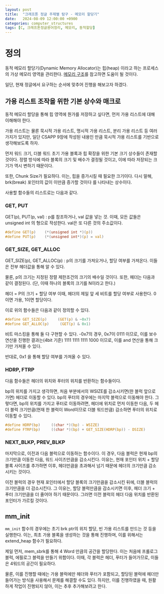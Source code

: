 ```yaml
---
layout: post
title:  "크래프톤 정글 주제별 탐구 - 메모리 할당기"
date:   2024-08-09 12:00:00 +0900
categories: computer_structures
tags: [C, 크래프톤정글용어정리, 메모리, 동적할당]
---
```


# 정의
동적 메모리 할당기(Dynamic Memory Allocator)는 힙(heap) 이라고 하는 프로세스의 가상 메모리 영역을 관리한다.
[메모리 구조](https://lorkhan-0307.github.io/posts/krafton_issues_MemoryStructures/)를 참고하면 도움이 될 것이다.

일단, 현재 정글에서 요구하는 순서에 맞추어 진행을 해보고자 하겠다.

## 가용 리스트 조작을 위한 기본 상수와 매크로
동적 메모리 할당을 통해 힙 영역에 뭔가를 저장하고 싶다면, 먼저 가용 리스트에 대해 이해해야 한다.

가용 리스트는 물론 묵시적 가용 리스트, 명시적 가용 리스트, 분리 가용 리스트 등 여러 가지가 있지만, 일단 CSAPP 9장에 작성된 내용인 만큼 묵시적 가용 리스트를 기반으로 생각해보도록 하자.

먼저 워드 크기, 더블 워드 초기 가용 블록과 힙 확장을 위한 기본 크기 상수들이 존재할 것이다.
정렬 방식에 따라 블록의 크기 및 배수가 결정될 것이고, 이에 따라 저장되는 크기가 역시 변하기 때문이다.

또한, Chunk Size가 필요하다. 이는, 힙을 증가시킬 때 필요한 크기이다. 다시 말해, brk(break) 포인터의 값이 이만큼 증가할 것이다 를 나타내는 상수이다.

사용할 함수들의 리스트로는 다음과 같다.

### GET, PUT

GET(p), PUT(p, val) : p를 참조하거나, val 값을 넣는 것.
이때, 모든 값들은 unsigned int 의 형으로 작성한다.
val은 또 다른 것의 주소값이다.

```c
#define GET(p)    (*(unsigned int *)(p))
#define PUT(p)    (*(unsigned int*)(p) = val)
```

### GET_SIZE, GET_ALLOC

GET_SIZE(p), GET_ALLOC(p) : p의 크기를 가져오거나, 할당 여부를 가져온다.
이들은 전부 헤더값을 통해 알 수 있다.

물론, p의 크기는 지정된 정렬 제한조건의 크기의 배수일 것이다.
또한, 헤더는 다음과 같이 결정된다.
(단, 이때 하나의 블록의 크기를 N이라고 한다.)

헤더 = P의 크기 + 할당 여부
이때, 헤더의 제일 앞 세 비트를 할당 여부로 사용한다. 0이면 가용, 1이면 할당이다.

이로 위의 함수들은 다음과 같이 정의할 수 있다.

```c
#define GET_SIZE(p)     (GET(p) & ~0x7)
#define GET_ALLOC(p)     (GET(p) & 0x1)
```

비트 마스킹을 통해 둘 다 구현할 수 있다.
-0x7의 경우, 0x7이 0111 이므로, 이를 보수연산을 진행한 결과는(4bit 기준)
1111 1111 1111 1000 이므로, 이를 and 연산을 통해 크기만 가져올 수 있다.

반대로, 0x1 을 통해 할당 여부를 가져올 수 있다.

### HDRP, FTRP

다음 함수들은 헤더의 위치와 푸터의 위치를 반환하는 함수들이다.

bp의 위치를 가지고 생각하면, 처음 부분에서의 WSIZE를 감소시키면(한 블럭 앞으로 가면) 헤더로 이동할 수 있다.
bp의 푸터의 경우에는 마지막 블럭으로 이동해야 한다. 그렇다면, bp의 위치를 가지고 푸터로 이동하려면, 헤더에 위치로 먼저 이동한 다음,
두 헤더 블럭 크기만큼(현재 한 블럭이 Word이므로 더블 워드만큼) 감소하면 푸터의 위치로 이동할 수 있다.

```c
#define HDRP(bp)     ((char *)(bp) - WSIZE)
#define FTRP(bp)     ((char *)(bp) + GET_SIZE(HDRP(bp)) - DSIZE)
```

### NEXT_BLKP, PREV_BLKP

마지막으로, 이전과 다음 블럭으로 이동하는 함수이다.
이 경우, 다음 블럭은 현재 bp의 크기만큼 이동한 다음, 워드 사이즈만큼을 감소시킨다.
이유는, 현재 포인터 위치 + 할당 블록 사이즈를 추가하면 이후, 헤더만큼을 초과해서 넘기 때문에 헤더의 크기만큼 감소시키는 것이다.

이전 블럭의 경우 현재 포인터에서 할당 블록의 크기만큼을 감소시킨 뒤에, 더블 블럭의 크기만큼을 더 감소시킨다.
그 이유는, 할당 블럭만큼을 감소시키면 이후, 헤더 크기 + 푸터 크기만큼을 더 줄어야 하기 때문이다. 그러면 이전 블럭의 헤더 다음 위치를 반환된 포인터가 가르킬 것이다.


## mm_init

`mm_init` 함수의 경우에는 초기 brk ptr의 위치 할당, 빈 가용 리스트를 만드는 것 등을 실행한다.
이는, 최초 가용 블록을 생성하는 것을 통해 진행하며, 이를 위해서는 extend_heap 함수가 필요하다.

제일 먼저, mem_sbrk를 통해 4 Word 만큼의 공간을 할당한다.
이는 처음에 프롤로그 블럭, 에필로그 블럭을 만들기 위함이다.
이때, 각 블럭은 헤더, 푸터가 들어가므로, 이들은 4워드의 공간이 필요하다.

물론, 이를 진행할 때에는 가용 블럭에만 헤더와 푸터가 포함되고, 할당된 블럭에 헤더만 들어가는 방식을 사용해서 문제를 해결할 수도 있다.
하지만, 이를 진행하였을 때, 원활하게 작업이 진행되지 않아, 이는 추후 추가해보려고 한다.





